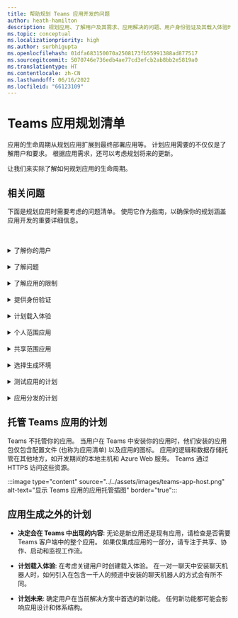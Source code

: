 ```yaml
---
title: 帮助规划 Teams 应用开发的问题
author: heath-hamilton
description: 规划应用、了解用户及其需求、应用解决的问题、用户身份验证及其载入体验时需要考虑的问题。
ms.topic: conceptual
ms.localizationpriority: high
ms.author: surbhigupta
ms.openlocfilehash: 01dfa683150070a2508173fb55991388ad877517
ms.sourcegitcommit: 5070746e736edb4ae77cd3efcb2ab8bb2e5819a0
ms.translationtype: HT
ms.contentlocale: zh-CN
ms.lasthandoff: 06/16/2022
ms.locfileid: "66123109"
---
```

# <a name="teams-app-planning-checklist"></a>Teams 应用规划清单

应用的生命周期从规划应用扩展到最终部署应用等。 计划应用需要的不仅仅是了解用户和要求。 根据应用需求，还可以考虑规划将来的更新。

让我们来实际了解如何规划应用的生命周期。

## <a name="relevant-questions"></a>相关问题

下面是规划应用时需要考虑的问题清单。 使用它作为指南，以确保你的规划涵盖应用开发的重要详细信息。

<br>
<br>
<details>
<summary>了解你的用户</summary>

| # | 考虑… |
| --- | --- |
| 1 | 用户是否主要是移动客户端上的一线工作人员? |
| 2 | 是否希望许多来宾用户需要访问你的应用? |
| 3 | 他们是使用团队和频道，还是主要使用群组聊天? |
| 4 | 主要用户在技术上有多成熟? |
| 5 | 需要全面的载入体验，还是需要一些指导性的建议? |

</details>
<br>
<details>
<summary>了解问题</summary>

| # | 考虑… |
|--- | --- |
| 1 | 用户使用的当前状态系统的优缺点是什么? |
| 2 | 用户要解决所面临的哪些问题? |
| 3 | 用户在当前工作方式中喜欢和热爱哪些特点或功能? |

</details>
<br>
<details>
<summary>了解应用的限制</summary>

| # | 考虑… |
| --- | --- |
| 1 | 当前应用在后端集成方面有哪些挑战? |
| 2 | 谁拥有后端数据 - 内部或第三方? |
| 3 | 是否有影响应用运行的防火墙? |
| 4 | 是否有 API 来访问应用运行所需的数据? |

</details>
<br>
<details>
<summary>提供身份验证</summary>

| # | 考虑…|
|--- | --- |
| 1 | 用户是否会根据其角色访问不同的数据视图? |
| 2 | 是否涉及 PII? |
| 3 | 交互是否也基于用户角色? |
| 4 | 外部用户是否将访问该应用? |

</details>
<br>
<details>
<summary>计划载入体验</summary>

| # | 考虑… |
| --- | --- |
| 1 | 当用户首次在频道中配置选项卡时会发生什么情况? |
| 2 | 如果使用消息扩展共享卡片，是否有必要向了解详细信息页面添加一个小链接，以帮助向用户介绍你的应用还可以执行哪些操作？ |
| 3 | 你是否希望大多数人已经对你的应用有了一些了解，或者已经在其他情况下使用过你的服务? |
| 4 | 他们是否在事先不知情的情况下进入你的应用? |

</details>
<br>
<details>
<summary>个人范围应用</summary>

| # | 考虑… |
| --- | --- |
| 1 | 出于隐私或其他原因，是否需要与应用进行一对一交互? 例如，检查剩余余额或其他私有信息。 |
| 2 | 可能没有任何共同 Teams 的用户之间是否会进行协作? 例如，查找公司中即将发生的组织范围活动。 |
| 3 | 是否存在需要在整个 Teams 应用体验中向用户发送的任何个性化通知或消息？ |

</details>
<br>
<details>
<summary>共享范围应用</summary>

| # | 考虑… |
| --- | --- |
| 1 | 应用在选项卡或机器人中提供的信息是否与团队中的大多数成员相关且有用？例如 Scrum 应用。 |
| 2 | 应用的上下文能否根据其添加到的团队而改变? 例如，Planner 的任务在不同的团队中是不同的。 |
| 3 | 角色中需要协作的所有成员是否都属于单个团队？例如，处理票证的代理。 |

</details>
<br>
<details>
<summary>选择生成环境</summary>

建议: 可帮助根据应用需求选择正确环境的选项。
</details>
<br>
<details>
<summary>测试应用的计划</summary>

建议: 有助于确定应用最佳测试环境的选项。
</details>
<br>
<details>
<summary>应用分发的计划</summary>

建议: 有助于确定最佳分发模型的选项。

</details>

## <a name="plan-for-hosting-your-teams-app"></a>托管 Teams 应用的计划

Teams 不托管你的应用。 当用户在 Teams 中安装你的应用时，他们安装的应用包仅包含配置文件 (也称为应用清单) 以及应用的图标。 应用的逻辑和数据存储托管在其他地方，如开发期间的本地主机和 Azure Web 服务。 Teams 通过 HTTPS 访问这些资源。

:::image type="content" source="../../assets/images/teams-app-host.png" alt-text="显示 Teams 应用的应用托管插图" border="true":::

## <a name="plan-beyond-app-building"></a>应用生成之外的计划

- **决定会在 Teams 中出现的内容**: 无论是新应用还是现有应用，请检查是否需要 Teams 客户端中的整个应用。 如果仅集成应用的一部分，请专注于共享、协作、启动和监视工作流。

- **计划载入体验**: 在考虑关键用户时创建载入体验。 在一对一聊天中安装聊天机器人时，如何引入在包含一千人的频道中安装的聊天机器人的方式会有所不同。

- **计划未来**: 确定用户在当前解决方案中首选的新功能。 任何新功能都可能会影响应用设计和体系结构。
